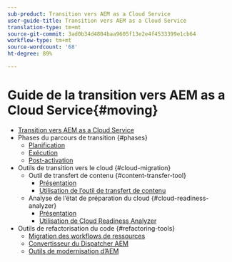 ```yaml
---
sub-product: Transition vers AEM as a Cloud Service
user-guide-title: Transition vers AEM as a Cloud Service
translation-type: tm+mt
source-git-commit: 3ad0b34d4804baa9605f13e2e4f4533399e1cb64
workflow-type: tm+mt
source-wordcount: '68'
ht-degree: 89%

---
```



# Guide de la transition vers AEM as a Cloud Service{#moving}

+ [Transition vers AEM as a Cloud Service](/help/move-to-cloud-service/home.md)
+ Phases du parcours de transition {#phases}
   + [Planification](/help/move-to-cloud-service/planning.md)
   + [Exécution](/help/move-to-cloud-service/execution.md)
   + [Post-activation](/help/move-to-cloud-service/post-go-live.md)
+ Outils de transition vers le cloud {#cloud-migration}
   + Outil de transfert de contenu {#content-transfer-tool}
      + [Présentation](/help/move-to-cloud-service/content-transfer-tool/overview-content-transfer-tool.md)
      + [Utilisation de l’outil de transfert de contenu](/help/move-to-cloud-service/content-transfer-tool/using-content-transfer-tool.md)
   + Analyse de l’état de préparation du cloud {#cloud-readiness-analyzer}
      + [Présentation](/help/move-to-cloud-service/cloud-readiness-analyzer/overview-cloud-readiness-analyzer.md)
      + [Utilisation de Cloud Readiness Analyzer](/help/move-to-cloud-service/cloud-readiness-analyzer/using-cloud-readiness-analyzer.md)
+ Outils de refactorisation du code {#refactoring-tools}
   + [Migration des workflows de ressources](/help/move-to-cloud-service/moving-to-aem-assets/asset-workflow-migration-tool.md)
   + [Convertisseur du Dispatcher AEM](/help/move-to-cloud-service/refactoring-tools/dispatcher-transformation-utility-tools.md)
   + [Outils de modernisation d’AEM](/help/move-to-cloud-service/refactoring-tools/aem-modernization-tools.md)

